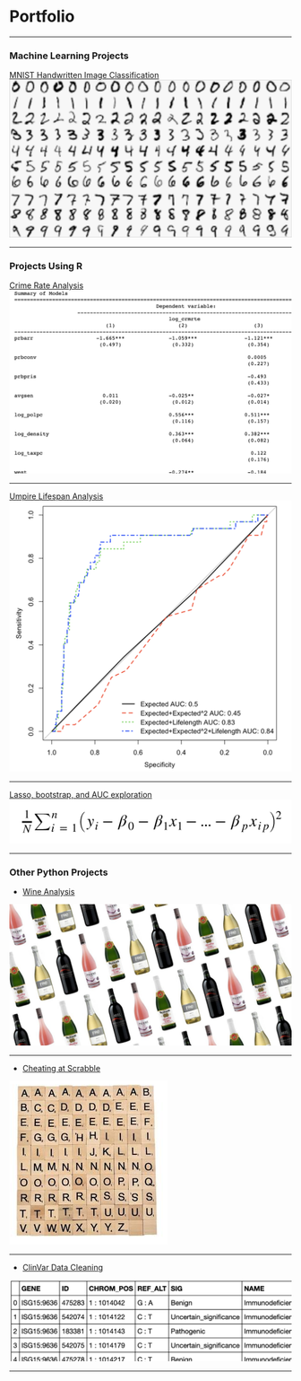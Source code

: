 # Portfolio

---

### Machine Learning Projects

[MNIST Handwritten Image Classification](/Machine_Learning/MNIST/MNIST_ML.md)
<img src="images/MNIST.png?raw=true"/>

---

### Projects Using R

[Crime Rate Analysis](/R/Crime_rate_group_lab/Crime_Rate_group_lab.md)
<img src="images/crime.png?raw=true"/>

---
[Umpire Lifespan Analysis](/R/Umpire_Lifespan.ipynb)
<img src="images/umpire.png?raw=true"/>

---
[Lasso, bootstrap, and AUC exploration](/R/Lasso_Example/Model_Selection_boot_lasso.ipynb)
<img src="images/lasso.png?raw=true"/>

---

### Other Python Projects
- [Wine Analysis](https://github.com/pdegner/pdegner.github.io/tree/master/Python/Wine_Project/about.md)
<img src="images/wine.jpg?raw=true"/>

---

- [Cheating at Scrabble](https://github.com/pdegner/pdegner.github.io/blob/master/Python/Cheating_at_Scrabble/about.md)
<img src="images/Scrabble.png?raw=true"/>

---
- [ClinVar Data Cleaning](/Python/ClinVar_Data_Cleaning/ClinVar_Data_Cleaning.md)
<img src="images/clinvar.png?raw=true"/>

---



